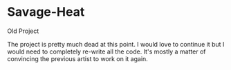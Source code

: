 # Savage-Heat
Old Project

The project is pretty much dead at this point.
I would love to continue it but I would need to completely re-write all the code.
It's mostly a matter of convincing the previous artist to work on it again.
